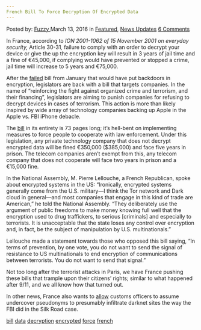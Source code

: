 ```yaml
---
French Bill To Force Decryption Of Encrypted Data
---
```

<article class="post-listing post-13445 post type-post status-publish format-standard has-post-thumbnail hentry  tag-bill tag-data tag-decryption tag-encrypted tag-force tag-french">
    <div class="post-inner">
        <span>Posted by: <a href="https://www.deepdotweb.com/author/fuzzy/" title="">Fuzzy </a></span>
    <span>March 13, 2016</span>
    <span>in <a href="https://www.deepdotweb.com/category/deepdot-news/" rel="category tag">Featured</a>, <a href="https://www.deepdotweb.com/category/news-updates/" rel="category tag">News Updates</a></span>
    <span><a href="https://www.deepdotweb.com/2016/03/13/french-bill-force-decryption-encrypted-data/#comments">6 Comments</a></span>
    </p>
    <div class="clear"></div>
    <div class="entry">
    <p>In France, according to <em>ION 2001-1062 of 15 November 2001 on everyday security, </em>Article 30-31<em>, </em>failure to comply with an order to decrypt your device or give the up the encryption key will result in 3 years of jail time and a fine of €45,000, if complying would have prevented or stopped a crime, jail time will increase to 5 years and €75,000.</p>
    <p>After the <a href="https://www.dailydot.com/politics/france-encryption-backdoors-secretary-of-state-rejection-crypto-wars/">failed</a> bill from January that would have put backdoors in encryption, legislators are back with a bill that targets companies. In the name of “reinforcing the fight against organized crime and terrorism, and their financing”, legislators are aiming to punish companies for refusing to decrypt devices in cases of terrorism. This action is more than likely inspired by wide array of technology companies backing up Apple in the Apple vs. FBI iPhone debacle.</p>
    <p>The <a href="http://www.assemblee-nationale.fr/14/ta-pdf/3515-p.pdf">bill</a> in its entirety is 73 pages long; it&#8217;s hell-bent on implementing measures to force people to cooperate with law enforcement. Under this legislation, any private technology company that does not decrypt encrypted data will be fined €350,000 ($385,000) and face five years in prison. The telecom companies aren&#8217;t exempt from this, any telecom company that does not cooperate will face two years in prison and a €15,000 fine.</p>
    <p>In the National Assembly, M. Pierre Lellouche, a French Republican, spoke about encrypted systems in the US: “Ironically, encrypted systems generally come from the U.S. military—I think the Tor network and Dark cloud in general—and most companies that engage in this kind of trade are American,” he told the National Assembly. “They deliberately use the argument of public freedoms to make money knowing full well that the encryption used to drug traffickers, to serious [criminals] and especially to terrorists. It is unacceptable that the state loses any control over encryption and, in fact, be the subject of manipulation by U.S. multinationals.”</p>
    <p>Lellouche made a statement towards those who opposed this bill saying, “In terms of prevention, by one vote, you do not want to send the signal of resistance to US multinationals to end encryption of communications between terrorists. You do not want to send that signal.”</p>
    <p>Not too long after the terrorist attacks in Paris, we have France pushing these bills that trample upon their citizens&#8217; rights; similar to what happened after 9/11, and we all know how that turned out.</p>
    <p>In other news, France also wants to <a href="http://www.assemblee-nationale.fr/14/amendements/3515/AN/499.asp">allow</a> customs officers to assume undercover pseudonyms to presumably infiltrate darknet sites the way the FBI did in the Silk Road case.</p>
    </div>
    <a href="https://www.deepdotweb.com/tag/bill/" rel="tag">bill</a> <a href="https://www.deepdotweb.com/tag/data/" rel="tag">data</a> <a href="https://www.deepdotweb.com/tag/decryption/" rel="tag">decryption</a> <a href="https://www.deepdotweb.com/tag/encrypted/" rel="tag">encrypted</a> <a href="https://www.deepdotweb.com/tag/force/" rel="tag">force</a> <a href="https://www.deepdotweb.com/tag/french/" rel="tag">french</a></span> <span style="display:none" class="updated">2016-03-13</span>
    <div style="display:none" class="vcard author" itemprop="author" itemscope itemtype="http://schema.org/Person"><strong class="fn" itemprop="name"><a href="https://www.deepdotweb.com/author/fuzzy/" title="Posts by Fuzzy" rel="author">Fuzzy</a></strong></div>
    </div>
</article>

